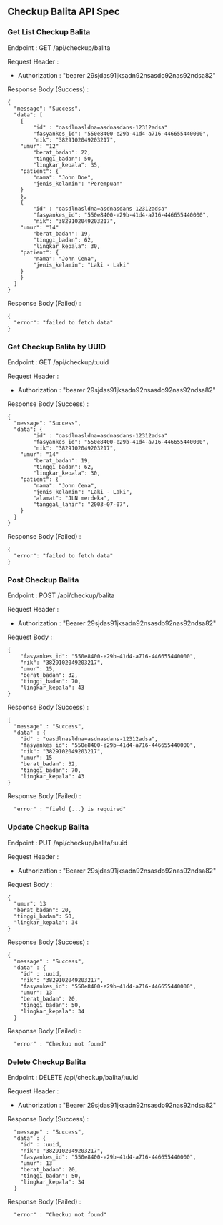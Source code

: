 ## Checkup Balita API Spec

### Get List Checkup Balita

Endpoint : GET /api/checkup/balita

Request Header :

- Authorization : "bearer 29sjdas91jksadn92nsasdo92nas92ndsa82"

Response Body (Success) :

```
{
  "message": "Success",
  "data": [
    {
        "id" : "oasdlnasldna=asdnasdans-12312adsa"
        "fasyankes_id": "550e8400-e29b-41d4-a716-446655440000",
    	"nik": "3829102049203217",
	"umur": "12"
        "berat_badan": 22,
        "tinggi_badan": 50,
        "lingkar_kepala": 35,
	"patient": {
		"nama": "John Doe",
		"jenis_kelamin": "Perempuan"
	}
    },
    {
        "id" : "oasdlnasldna=asdnasdans-12312adsa"
        "fasyankes_id": "550e8400-e29b-41d4-a716-446655440000",
    	"nik": "3829102049203217",
	"umur": "14"
        "berat_badan": 19,
        "tinggi_badan": 62,
        "lingkar_kepala": 30,
	"patient": {
		"nama": "John Cena",
		"jenis_kelamin": "Laki - Laki"
	}
    }
  ]
}
```

Response Body (Failed) :

```
{
  "error": "failed to fetch data"
}
```

### Get Checkup Balita by UUID

Endpoint : GET /api/checkup/:uuid

Request Header :

- Authorization : "bearer 29sjdas91jksadn92nsasdo92nas92ndsa82"

Response Body (Success) :

```
{
  "message": "Success",
  "data": {
        "id" : "oasdlnasldna=asdnasdans-12312adsa"
        "fasyankes_id": "550e8400-e29b-41d4-a716-446655440000",
    	"nik": "3829102049203217",
	"umur": "14"
        "berat_badan": 19,
        "tinggi_badan": 62,
        "lingkar_kepala": 30,
	"patient": {
		"nama": "John Cena",
		"jenis_kelamin": "Laki - Laki",
		"alamat": "JLN merdeka",
		"tanggal_lahir": "2003-07-07",
	}
  }
}
```

Response Body (Failed) :

```
{
  "error": "failed to fetch data"
}
```

### Post Checkup Balita

Endpoint : POST /api/checkup/balita

Request Header :

- Authorization : "Bearer 29sjdas91jksadn92nsasdo92nas92ndsa82"

Request Body :

```
{
 	"fasyankes_id": "550e8400-e29b-41d4-a716-446655440000",
	"nik": "3829102049203217",
	"umur": 15,
  	"berat_badan": 32,
  	"tinggi_badan": 70,
  	"lingkar_kepala": 43
}
```

Response Body (Success) :

```
{  
  "message" : "Success",
  "data" : {
    "id" : "oasdlnasldna=asdnasdans-12312adsa",
    "fasyankes_id": "550e8400-e29b-41d4-a716-446655440000",
    "nik": "3829102049203217",
    "umur": 15
    "berat_badan": 32,
    "tinggi_badan": 70,
    "lingkar_kepala": 43
}
```

Response Body (Failed) :

```
  "error" : "field {...} is required"
```

### Update Checkup Balita

Endpoint : PUT /api/checkup/balita/:uuid

Request Header :

- Authorization : "Bearer 29sjdas91jksadn92nsasdo92nas92ndsa82"

Request Body :

```
{
  "umur": 13
  "berat_badan": 20,
  "tinggi_badan": 50,
  "lingkar_kepala": 34
}
```

Response Body (Success) :

```
{
  "message" : "Success",
  "data" : {
    "id" : :uuid,
    "nik": "3829102049203217",
    "fasyankes_id": "550e8400-e29b-41d4-a716-446655440000",
    "umur": 13
    "berat_badan": 20,
    "tinggi_badan": 50,
    "lingkar_kepala": 34
  }
```

Response Body (Failed) :

```
  "error" : "Checkup not found"
```

### Delete Checkup Balita

Endpoint : DELETE /api/checkup/balita/:uuid

Request Header :

- Authorization : "Bearer 29sjdas91jksadn92nsasdo92nas92ndsa82"

Response Body (Success) :

```
  "message" : "Success",
  "data" : {
    "id" : :uuid,
    "nik": "3829102049203217",
    "fasyankes_id": "550e8400-e29b-41d4-a716-446655440000",
    "umur": 13
    "berat_badan": 20,
    "tinggi_badan": 50,
    "lingkar_kepala": 34
  }
```

Response Body (Failed) :

```
  "error" : "Checkup not found"
```
